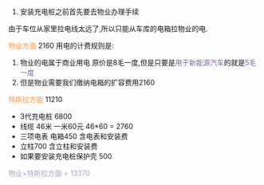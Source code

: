1. 安装充电桩之前首先要去物业办理手续

由于车位从家里拉电线太远了,所以只能从车库的电箱拉物业的电.

<font color="#f79646">物业方面</font> 2160
用电的计费规则是:
1. 物业的电属于商业用电 原价是8毛一度,但是只要是<font color="#8064a2">用于新能源汽车</font>的就是<font color="#8064a2">5毛一度</font>
2. 但是物业需要我们缴纳电箱的扩容费用2160

<font color="#f79646">特斯拉方面</font> 11210
- 3代充电桩 6800
- 线缆 46米 一米60元  46*60 = 2760
- 三项电表 电箱450 含电表和安装费
- 立柱700 含立柱和安装费
- 如果要安装充电桩保护壳 500

<font color="#b2a2c7">物业+特斯拉方面 = 13370</font>
